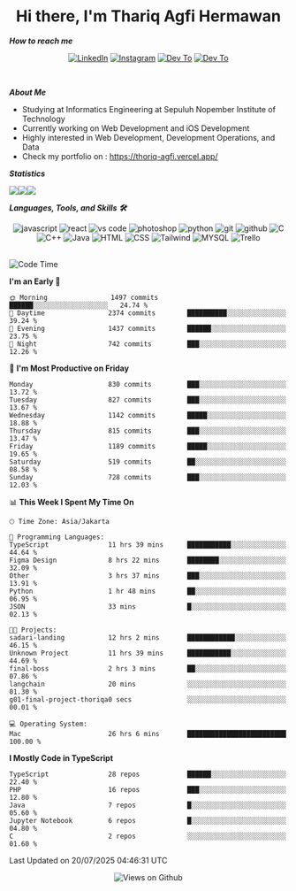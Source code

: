 <div align="center">
  <h1>Hi there, I'm Thariq Agfi Hermawan</h1>
</div>


***How to reach me***
<p align='center'>
   <a href="https://www.linkedin.com/in/thariqagfihermawan" target="_blank"><img src="https://img.shields.io/badge/LinkedIn-0077B5?style=for-the-badge&logo=linkedin&logoColor=white" alt="LinkedIn"></a>
   <a href="https://www.instagram.com/thoriqagfi" target="_blank"><img src="https://img.shields.io/badge/Instagram-E4405F?style=for-the-badge&logo=instagram&logoColor=white" alt="Instagram"></a>
   <a href="https://medium.com/@thoriq.aghfi60" target="_blank"><img src="https://img.shields.io/badge/Medium-12100E?style=for-the-badge&logo=medium&logoColor=white" alt="Dev To"></a>
   <a href="https://linktr.ee/thoriqagfi" target="_blank"><img src="https://img.shields.io/badge/linktree-1de9b6?style=for-the-badge&logo=linktree&logoColor=white" alt="Dev To"></a>
</p>

<br>

***About Me***
- Studying at Informatics Engineering at Sepuluh Nopember Institute of Technology
- Currently working on Web Development and iOS Development
- Highly interested in Web Development, Development Operations, and Data
- Check my portfolio on : https://thoriq-agfi.vercel.app/

***Statistics***

<!-- [![GitHub Streak](http://github-readme-streak-stats.herokuapp.com?user=thoriqagfi&theme=dark)](https://git.io/streak-stats) -->

<div align="center">
  <div style="display: flex;">
    <img src="http://github-readme-streak-stats.herokuapp.com?user=thoriqagfi&theme=chartreuse-dark"/>
    <img src="https://github-readme-stats.vercel.app/api/top-langs/?username=thoriqagfi&layout=compact&&theme=chartreuse-dark&langs_count=8)](https://github.com/thoriqagfi"/>
    <img src="https://github-readme-stats.vercel.app/api?username=thoriqagfi&show_icons=true&theme=chartreuse-dark"/>
  </div>
</div>

<!-- [![Top Langs](https://github-readme-stats.vercel.app/api/top-langs/?username=thoriqagfi&layout=compact&&theme=chartreuse-dark&langs_count=8)](https://github.com/thoriqagfi)
< ![Agfi's GitHub stats](https://github-readme-stats.vercel.app/api?username=thoriqagfi&show_icons=true&theme=chartreuse-dark) -->

***Languages, Tools, and Skills 🛠***

  <div align="center">
    <img src="https://img.shields.io/badge/JavaScript-F7DF1E?style=for-the-badge&logo=javascript&logoColor=black" alt="javascript" />
    <img src="https://img.shields.io/badge/React-61DAFB?style=for-the-badge&logo=react&logoColor=black" alt="react" />
    <img src="https://img.shields.io/badge/vs%20code-007ACC?style=for-the-badge&logo=visual%20studio%20code&logoColor=white" alt="vs code" />
    <img src="https://img.shields.io/badge/adobe%20photoshop-31A8FF?style=for-the-badge&logo=adobe%20photoshop&logoColor=white" alt="photoshop" />
    <img src="https://img.shields.io/badge/python-3776AB?style=for-the-badge&logo=python&logoColor=white" alt="python" />
    <img src="https://img.shields.io/badge/Git-F05032?style=for-the-badge&logo=git&logoColor=white" alt="git" />
    <img src="https://img.shields.io/badge/GitHub-100000?style=for-the-badge&logo=github&logoColor=white" alt="github" />
    <img src="https://img.shields.io/badge/c-%2300599C.svg?style=for-the-badge&logo=c&logoColor=white" alt="C" />
    <img src="https://img.shields.io/badge/c++-%2300599C.svg?style=for-the-badge&logo=c%2B%2B&logoColor=white" alt="C++" />
    <img src="https://img.shields.io/badge/Java-ED8B00?style=for-the-badge&logo=java&logoColor=white" alt="Java"/>
    <img src="https://img.shields.io/badge/HTML5-E34F26?style=for-the-badge&logo=html5&logoColor=white" alt="HTML" />
    <img src="https://img.shields.io/badge/CSS-239120?&style=for-the-badge&logo=css3&logoColor=white" alt ="CSS" />
    <img src="https://img.shields.io/badge/tailwindcss-%2338B2AC.svg?style=for-the-badge&logo=tailwind-css&logoColor=white" alt="Tailwind" />
    <img src="https://img.shields.io/badge/MySQL-00000F?style=for-the-badge&logo=mysql&logoColor=white" alt="MYSQL" />
    <img src="https://img.shields.io/badge/Trello-%23026AA7.svg?style=for-the-badge&logo=Trello&logoColor=white" alt="Trello" />
  </div><br>

<!--START_SECTION:waka-->
![Code Time](http://img.shields.io/badge/Code%20Time-1%2C270%20hrs%205%20mins-blue)

**I'm an Early 🐤** 

```text
🌞 Morning                1497 commits        ██████░░░░░░░░░░░░░░░░░░░   24.74 % 
🌆 Daytime                2374 commits        ██████████░░░░░░░░░░░░░░░   39.24 % 
🌃 Evening                1437 commits        ██████░░░░░░░░░░░░░░░░░░░   23.75 % 
🌙 Night                  742 commits         ███░░░░░░░░░░░░░░░░░░░░░░   12.26 % 
```
📅 **I'm Most Productive on Friday** 

```text
Monday                   830 commits         ███░░░░░░░░░░░░░░░░░░░░░░   13.72 % 
Tuesday                  827 commits         ███░░░░░░░░░░░░░░░░░░░░░░   13.67 % 
Wednesday                1142 commits        █████░░░░░░░░░░░░░░░░░░░░   18.88 % 
Thursday                 815 commits         ███░░░░░░░░░░░░░░░░░░░░░░   13.47 % 
Friday                   1189 commits        █████░░░░░░░░░░░░░░░░░░░░   19.65 % 
Saturday                 519 commits         ██░░░░░░░░░░░░░░░░░░░░░░░   08.58 % 
Sunday                   728 commits         ███░░░░░░░░░░░░░░░░░░░░░░   12.03 % 
```


📊 **This Week I Spent My Time On** 

```text
🕑︎ Time Zone: Asia/Jakarta

💬 Programming Languages: 
TypeScript               11 hrs 39 mins      ███████████░░░░░░░░░░░░░░   44.64 % 
Figma Design             8 hrs 22 mins       ████████░░░░░░░░░░░░░░░░░   32.09 % 
Other                    3 hrs 37 mins       ███░░░░░░░░░░░░░░░░░░░░░░   13.91 % 
Python                   1 hr 48 mins        ██░░░░░░░░░░░░░░░░░░░░░░░   06.95 % 
JSON                     33 mins             █░░░░░░░░░░░░░░░░░░░░░░░░   02.13 % 

🐱‍💻 Projects: 
sadari-landing           12 hrs 2 mins       ████████████░░░░░░░░░░░░░   46.15 % 
Unknown Project          11 hrs 39 mins      ███████████░░░░░░░░░░░░░░   44.69 % 
final-boss               2 hrs 3 mins        ██░░░░░░░░░░░░░░░░░░░░░░░   07.86 % 
langchain                20 mins             ░░░░░░░░░░░░░░░░░░░░░░░░░   01.30 % 
g01-final-project-thoriqa0 secs              ░░░░░░░░░░░░░░░░░░░░░░░░░   00.01 % 

💻 Operating System: 
Mac                      26 hrs 6 mins       █████████████████████████   100.00 % 
```

**I Mostly Code in TypeScript** 

```text
TypeScript               28 repos            ██████░░░░░░░░░░░░░░░░░░░   22.40 % 
PHP                      16 repos            ███░░░░░░░░░░░░░░░░░░░░░░   12.80 % 
Java                     7 repos             █░░░░░░░░░░░░░░░░░░░░░░░░   05.60 % 
Jupyter Notebook         6 repos             █░░░░░░░░░░░░░░░░░░░░░░░░   04.80 % 
C                        2 repos             ░░░░░░░░░░░░░░░░░░░░░░░░░   01.60 % 
```




 Last Updated on 20/07/2025 04:46:31 UTC
<!--END_SECTION:waka-->

<div align="center">
<img src="https://komarev.com/ghpvc/?username=thoriqagfi&color=blue" alt="Views on Github" />
</div>

